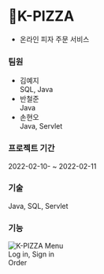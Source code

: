 # 🍕K-PIZZA
- 온라인 피자 주문 서비스

### 팀원
- 김예지  
SQL, Java
- 반철준  
Java
- 손현오  
Java, Servlet

### 프로젝트 기간
2022-02-10- ~ 2022-02-11

### 기술
Java, SQL, Servlet

### 기능
![K-PIZZA](https://user-images.githubusercontent.com/97449025/164240396-ad490302-b3a7-4bb5-890c-424c7bcc2a31.png)
Menu  
Log in, Sign in  
Order  

